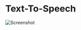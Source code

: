 # Text-To-Speech

![Screenshot](https://user-images.githubusercontent.com/68656122/120893923-549ae080-c633-11eb-9a68-74db43f374fb.png)
